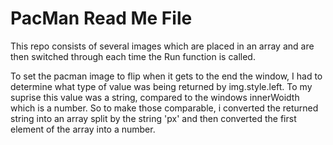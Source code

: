 # PacMan Read Me File

This repo consists of several images which are placed in an array and are then switched through each time the Run function is called. 

To set the pacman image to flip when it gets to the end the window, I had to determine what type of value was being returned by img.style.left.
To my suprise this value was a string, compared to the windows innerWoidth which is a number. So to make those comparable, i converted the returned string
into an array split by the string 'px' and then converted the first element of the array into a number. 
